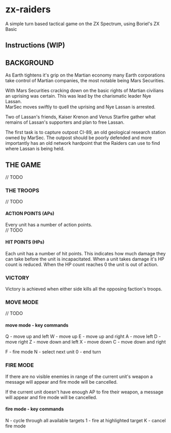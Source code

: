 # zx-raiders

A simple turn based tactical game on the ZX Spectrum, using Boriel's ZX Basic

## Instructions (WIP)

## BACKGROUND

As Earth tightens it's grip on the Martian economy many Earth corporations take
control of Martian companies, the most notable being Mars Securities.

With Mars Securities cracking down on the basic rights of Martian civilians an
uprising was certain.  This was lead by the charismatic leader Nye Lassan.  
MarSec moves swiftly to quell the uprising and Nye Lassan is arrested.

Two of Lassan's friends, Kaiser Krenon and Venus Starfire gather what remains of Lassan's supporters and plan to free Lassan.

The first task is to capture outpost CI-89, an old geological research station
owned by MarSec.  The outpost should be poorly defended and more importantly has
an old network hardpoint that the Raiders can use to find where Lassan is being 
held.

## THE GAME

// TODO

### THE TROOPS

// TODO

#### ACTION POINTS (APs)

Every unit has a number of action points.  
// TODO

#### HIT POINTS (HPs)

Each unit has a number of hit points.  This indicates how much damage they can
take before the unit is incapacitated.  When a unit takes damage it's HP count
is reduced.  When the HP count reaches 0 the unit is out of action.

### VICTORY

Victory is achieved when either side kills all the opposing faction's troops.

### MOVE MODE

// TODO

#### move mode - key commands

Q - move up and left
W - move up
E - move up and right
A - move left
D - move right
Z - move down and left
X - move down
C - move down and right

F - fire mode
N - select next unit
0 - end turn

### FIRE MODE

If there are no visible enemies in range of the current unit's weapon a message
will appear and fire mode will be cancelled.

If the current unit doesn't have enough AP to fire their weapon, a message will
appear and fire mode will be cancelled.

#### fire mode - key commands

N - cycle through all available targets
1 - fire at highlighted target
K - cancel fire mode
